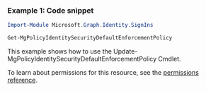 ### Example 1: Code snippet

```powershellImport-Module Microsoft.Graph.Identity.SignIns

Get-MgPolicyIdentitySecurityDefaultEnforcementPolicy
```
This example shows how to use the Update-MgPolicyIdentitySecurityDefaultEnforcementPolicy Cmdlet.
To learn about permissions for this resource, see the [permissions reference](/graph/permissions-reference).

